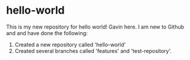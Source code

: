 # hello-world
This is my new repository for hello world!
Gavin here. I am new to Github and and have done the following:
1. Created a new repository called 'hello-world'
2. Created several branches called 'features' and 'test-repository'.
